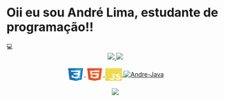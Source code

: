 <h1>Oii eu sou André Lima, estudante de programação!!</h1> 💻

<div align="center">
<div align="center">
  <a href="https://github.com/andrecodelima">
  <img height="180em" src="https://github-readme-stats.vercel.app/api?username=andrecodelima&show_icons=true&theme=dracula&include_all_commits=true&count_private=true"/>
  <img height="180em" src="https://github-readme-stats.vercel.app/api/top-langs/?username=andrecodelima&layout=compact&langs_count=7&theme=dracula"/>
</div>
  

 
<div style="display: inline_block"><br>
  <img align="center" alt="Andre-CSS" height="30" width="40" src="https://raw.githubusercontent.com/devicons/devicon/master/icons/css3/css3-original.svg">
  <img align="center" alt="Andre-HTML" height="30" width="40" src="https://raw.githubusercontent.com/devicons/devicon/master/icons/html5/html5-original.svg">
  <img align="center" alt="Andre-Js" height="30" width="40" src="https://raw.githubusercontent.com/devicons/devicon/master/icons/javascript/javascript-plain.svg">
  <img align="center" alt="Andre-Java" height="30" width="40" src="https://cdn.jsdelivr.net/gh/devicons/devicon/icons/java/java-original.svg" /> 
</div>
  
 <br>
<div>
 <a href="https://www.linkedin.com/in/andreimag/" target="_blank"><img src="https://img.shields.io/badge/-LinkedIn-%230077B5?style=for-the-badge&logo=linkedin&logoColor=white" target="_blank"></a> 
</div>
 

